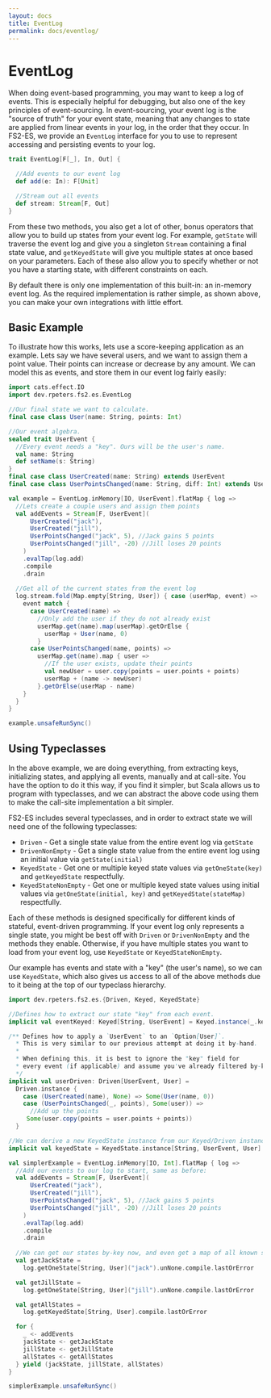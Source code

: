 ```yaml
---
layout: docs
title: EventLog
permalink: docs/eventlog/
---
```

# EventLog
When doing event-based programming, you may want to keep a log of events.
This is especially helpful for debugging, but also one of the key principles of event-sourcing.
In event-sourcing, your event log is the "source of truth" for your event state, meaning that any changes to state are applied from linear events in your log, in the order that they occur.
In FS2-ES, we provide an `EventLog` interface for you to use to represent accessing and persisting events to your log.

```scala mdoc:compile-only
trait EventLog[F[_], In, Out] {

  //Add events to our event log
  def add(e: In): F[Unit]

  //Stream out all events
  def stream: Stream[F, Out]
}
```

From these two methods, you also get a lot of other, bonus operators that allow you to build up states from your event log.
For example, `getState` will traverse the event log and give you a singleton `Stream` containing a final state value, and `getKeyedState` will give you multiple states at once based on your parameters.
Each of these also allow you to specify whether or not you have a starting state, with different constraints on each.

By default there is only one implementation of this built-in: an in-memory event log.
As the required implementation is rather simple, as shown above, you can make your own integrations with little effort.

## Basic Example

To illustrate how this works, lets use a score-keeping application as an example.
Lets say we have several users, and we want to assign them a point value.
Their points can increase or decrease by any amount.
We can model this as events, and store them in our event log fairly easily:
```scala mdoc:silent
import cats.effect.IO
import dev.rpeters.fs2.es.EventLog

//Our final state we want to calculate.
final case class User(name: String, points: Int)

//Our event algebra.
sealed trait UserEvent {
  //Every event needs a "key". Ours will be the user's name.
  val name: String
  def setName(s: String)
}
final case class UserCreated(name: String) extends UserEvent
final case class UserPointsChanged(name: String, diff: Int) extends UserEvent

val example = EventLog.inMemory[IO, UserEvent].flatMap { log =>
  //Lets create a couple users and assign them points
  val addEvents = Stream[F, UserEvent](
      UserCreated("jack"),
      UserCreated("jill"),
      UserPointsChanged("jack", 5), //Jack gains 5 points
      UserPointsChanged("jill", -20) //Jill loses 20 points
    )
    .evalTap(log.add)
    .compile
    .drain
  
  //Get all of the current states from the event log
  log.stream.fold(Map.empty[String, User]) { case (userMap, event) =>
    event match {
      case UserCreated(name) => 
        //Only add the user if they do not already exist
        userMap.get(name).map(userMap).getOrElse { 
          userMap + User(name, 0)
        }
      case UserPointsChanged(name, points) => 
        userMap.get(name).map { user =>
          //If the user exists, update their points
          val newUser = user.copy(points = user.points + points)
          userMap + (name -> newUser)
        }.getOrElse(userMap - name)
    }
  }
}
```
```scala mdoc
example.unsafeRunSync()
```

## Using Typeclasses
In the above example, we are doing everything, from extracting keys, initializing states, and applying all events, manually and at call-site.
You have the option to do it this way, if you find it simpler, but Scala allows us to program with typeclasses, and we can abstract the above code using them to make the call-site implementation a bit simpler.

FS2-ES includes several typeclasses, and in order to extract state we will need one of the following typeclasses:
* `Driven` - Get a single state value from the entire event log via `getState`
* `DrivenNonEmpty` - Get a single state value from the entire event log using an initial value via `getState(initial)`
* `KeyedState` - Get one or multiple keyed state values via `getOneState(key)` and `getKeyedState` respectfully.
* `KeyedStateNonEmpty` - Get one or multiple keyed state values using initial values via `getOneState(initial, key)` and `getKeyedState(stateMap)` respectfully.

Each of these methods is designed specifically for different kinds of stateful, event-driven programming.
If your event log only represents a single state, you might be best off with `Driven` or `DrivenNonEmpty` and the methods they enable.
Otherwise, if you have multiple states you want to load from your event log, use `KeyedState` or `KeyedStateNonEmpty`.

Our example has events and state with a "key" (the user's name), so we can use `KeyedState`, which also gives us access to all of the above methods due to it being at the top of our typeclass hierarchy.


```scala mdoc:silent
import dev.rpeters.fs2.es.{Driven, Keyed, KeyedState}

//Defines how to extract our state "key" from each event.
implicit val eventKeyed: Keyed[String, UserEvent] = Keyed.instance(_.key)

/** Defines how to apply a `UserEvent` to an `Option[User]`.
  * This is very similar to our previous attempt at doing it by-hand.
  *
  * When defining this, it is best to ignore the "key" field for
  * every event (if applicable) and assume you've already filtered by-key.
  */
implicit val userDriven: Driven[UserEvent, User] = 
  Driven.instance { 
    case (UserCreated(name), None) => Some(User(name, 0))
    case (UserPointsChanged(_, points), Some(user)) => 
      //Add up the points
     Some(user.copy(points = user.points + points))
  }

//We can derive a new KeyedState instance from our Keyed/Driven instances in-scope
implicit val keyedState = KeyedState.instance[String, UserEvent, User]

val simplerExample = EventLog.inMemory[IO, Int].flatMap { log =>
  //Add our events to our log to start, same as before:
  val addEvents = Stream[F, UserEvent](
      UserCreated("jack"),
      UserCreated("jill"),
      UserPointsChanged("jack", 5), //Jack gains 5 points
      UserPointsChanged("jill", -20) //Jill loses 20 points
    )
    .evalTap(log.add)
    .compile
    .drain
  
  //We can get our states by-key now, and even get a map of all known states
  val getJackState =
    log.getOneState[String, User]("jack").unNone.compile.lastOrError

  val getJillState =
    log.getOneState[String, User]("jill").unNone.compile.lastOrError

  val getAllStates =
    log.getKeyedState[String, User].compile.lastOrError

  for {
    _ <- addEvents
    jackState <- getJackState
    jillState <- getJillState
    allStates <- getAllStates
  } yield (jackState, jillState, allStates)
}
```
```scala mdoc
simplerExample.unsafeRunSync()
```